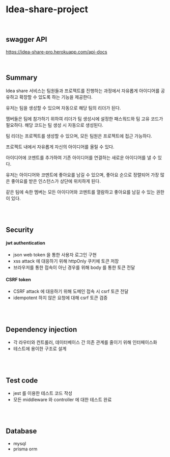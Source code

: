 # Idea-share-project

<br>

## swagger API

https://idea-share-pro.herokuapp.com/api-docs

<br>

## Summary

Idea share 서비스는 팀원들과 프로젝트를 진행하는 과정에서 자유롭게 아이디어를 공유하고 확장할 수 있도록 하는 기능을 제공한다.

유저는 팀을 생성할 수 있으며 자동으로 해당 팀의 리더가 된다.

멤버들은 팀에 참가하기 위하여 리더가 팀 생성시에 설정한 패스워드와 팀 고유 코드가 필요하다. 해당 코드는 팀 생성 시 자동으로 생성된다.

팀 리더는 프로젝트를 생성할 수 있으며, 모든 팀원은 프로젝트에 접근 가능하다.

프로젝트 내에서 자유롭게 자신의 아이디어를 올릴 수 있다.

아이디어에 코멘트를 추가하여 기존 아이디어를 연결하는 새로운 아이디어를 낼 수 있다.

유저는 아이디어와 코멘트에 좋아요를 남길 수 있으며, 좋아요 순으로 정렬되어 가장 많은 좋아요를 받은 인스턴스가 상단에 위치하게 된다.

같은 팀에 속한 멤버는 모든 아이디어와 코멘트를 열람하고 좋아요를 남길 수 있는 권한이 있다.

<br>

<br>

## Security

#### jwt authentication

-   json web token 을 통한 사용자 로그인 구현
-   xss attack 에 대응하기 위해 httpOnly 쿠키에 토큰 저장
-   브라우저를 통한 접속이 아닌 경우를 위해 body 를 통한 토큰 전달

#### CSRF token

-   CSRF attack 에 대응하기 위해 도메인 접속 시 csrf 토큰 전달
-   idempotent 하지 않은 요청에 대해 csrf 토큰 검증

<br>

<br>

## Dependency injection

-   각 라우터와 컨트롤러, 데이터베이스 간 의존 관계를 줄이기 위해 인터페이스화
-   테스트에 용이한 구조로 설계

<br>

<br>

## Test code

-   jest 를 이용한 테스트 코드 작성
-   모든 middleware 와 controller 에 대한 테스트 완료

<br>

<br>

## Database

-   mysql
-   prisma orm
